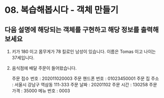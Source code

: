 # 08. 복습해봅시다 - 객체 만들기

## 다음 설명에 해당되는 객체를 구현하고 해당 정보를 출력해 보세요

1. 키가 180 이고 몸무게가 78 킬로인 남성이 있습니다. 이름은 Tomas 이고 나이는 37세입니다.

2. 음식점에 배달 주문이 들어왔습니다.
  
   주문 접수 번호 : 202011020003
   주문 핸드폰 번호 : 01023450001
   주문 집 주소 : 서울시 강남구 역삼동 111-333
   주문 날짜 : 20201102
   주문 시간 : 130258
   주문 가격 : 35000
   메뉴 번호 : 0003

